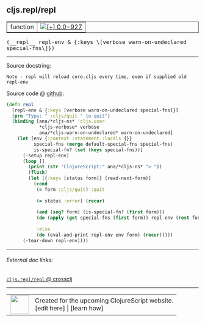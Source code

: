 ## cljs.repl/repl



 <table border="1">
<tr>
<td>function</td>
<td><a href="https://github.com/cljsinfo/cljs-api-docs/tree/0.0-927"><img valign="middle" alt="[+] 0.0-927" title="Added in 0.0-927" src="https://img.shields.io/badge/+-0.0--927-lightgrey.svg"></a> </td>
</tr>
</table>


 <samp>
(__repl__ repl-env & {:keys \[verbose warn-on-undeclared special-fns\]})<br>
</samp>

---





Source docstring:

```
Note - repl will reload core.cljs every time, even if supplied old repl-env
```


Source code @ [github](https://github.com/clojure/clojurescript/blob/r1443/src/clj/cljs/repl.clj#L152-L177):

```clj
(defn repl
  [repl-env & {:keys [verbose warn-on-undeclared special-fns]}]
  (prn "Type: " :cljs/quit " to quit")
  (binding [ana/*cljs-ns* 'cljs.user
            *cljs-verbose* verbose
            ana/*cljs-warn-on-undeclared* warn-on-undeclared]
    (let [env {:context :statement :locals {}}
          special-fns (merge default-special-fns special-fns)
          is-special-fn? (set (keys special-fns))]
      (-setup repl-env)
      (loop []
        (print (str "ClojureScript:" ana/*cljs-ns* "> "))
        (flush)
        (let [{:keys [status form]} (read-next-form)]
          (cond
           (= form :cljs/quit) :quit
           
           (= status :error) (recur)
           
           (and (seq? form) (is-special-fn? (first form)))
           (do (apply (get special-fns (first form)) repl-env (rest form)) (newline) (recur))
           
           :else
           (do (eval-and-print repl-env env form) (recur)))))
      (-tear-down repl-env))))
```

<!--
Repo - tag - source tree - lines:

 <pre>
clojurescript @ r1443
└── src
    └── clj
        └── cljs
            └── <ins>[repl.clj:152-177](https://github.com/clojure/clojurescript/blob/r1443/src/clj/cljs/repl.clj#L152-L177)</ins>
</pre>

-->

---



###### External doc links:

[`cljs.repl/repl` @ crossclj](http://crossclj.info/fun/cljs.repl/repl.html)<br>

---

 <table>
<tr><td>
<img valign="middle" align="right" width="48px" src="http://i.imgur.com/Hi20huC.png">
</td><td>
Created for the upcoming ClojureScript website.<br>
[edit here] | [learn how]
</td></tr></table>

[edit here]:https://github.com/cljsinfo/cljs-api-docs/blob/master/cljsdoc/cljs.repl/repl.cljsdoc
[learn how]:https://github.com/cljsinfo/cljs-api-docs/wiki/cljsdoc-files

<!--

This information was too distracting to show to readers, but I'll leave it
commented here since it is helpful to:

- pretty-print the data used to generate this document
- and show how to retrieve that data



The API data for this symbol:

```clj
{:ns "cljs.repl",
 :name "repl",
 :signature ["[repl-env & {:keys [verbose warn-on-undeclared special-fns]}]"],
 :history [["+" "0.0-927"]],
 :type "function",
 :full-name-encode "cljs.repl/repl",
 :source {:code "(defn repl\n  [repl-env & {:keys [verbose warn-on-undeclared special-fns]}]\n  (prn \"Type: \" :cljs/quit \" to quit\")\n  (binding [ana/*cljs-ns* 'cljs.user\n            *cljs-verbose* verbose\n            ana/*cljs-warn-on-undeclared* warn-on-undeclared]\n    (let [env {:context :statement :locals {}}\n          special-fns (merge default-special-fns special-fns)\n          is-special-fn? (set (keys special-fns))]\n      (-setup repl-env)\n      (loop []\n        (print (str \"ClojureScript:\" ana/*cljs-ns* \"> \"))\n        (flush)\n        (let [{:keys [status form]} (read-next-form)]\n          (cond\n           (= form :cljs/quit) :quit\n           \n           (= status :error) (recur)\n           \n           (and (seq? form) (is-special-fn? (first form)))\n           (do (apply (get special-fns (first form)) repl-env (rest form)) (newline) (recur))\n           \n           :else\n           (do (eval-and-print repl-env env form) (recur)))))\n      (-tear-down repl-env))))",
          :title "Source code",
          :repo "clojurescript",
          :tag "r1443",
          :filename "src/clj/cljs/repl.clj",
          :lines [152 177]},
 :full-name "cljs.repl/repl",
 :docstring "Note - repl will reload core.cljs every time, even if supplied old repl-env"}

```

Retrieve the API data for this symbol:

```clj
;; from Clojure REPL
(require '[clojure.edn :as edn])
(-> (slurp "https://raw.githubusercontent.com/cljsinfo/cljs-api-docs/catalog/cljs-api.edn")
    (edn/read-string)
    (get-in [:symbols "cljs.repl/repl"]))
```

-->
